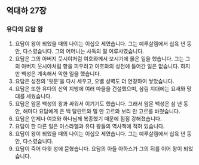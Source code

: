 ## 역대하 27장

### 유다의 요담 왕
1. 요담이 왕이 되었을 때의 나이는 이십오 세였습니다. 그는 예루살렘에서 십육 년 동안, 다스렸습니다. 그의 어머니는 사독의 딸 여루사였습니다.
2. 요담은 그의 아버지 웃시야처럼 여호와께서 보시기에 옳은 일을 했습니다. 그는 그의 아버지 웃시야처럼 향을 피우려고 여호와의 성전에 들어간 일은 없습니다. 하지만 백성은 계속해서 악한 일을 했습니다.
3. 요담은 성전의 '윗문'을 다시 세우고, 오벨 성벽도 더 연장하여 쌓았습니다.
4. 요담은 또한 유다의 산악 지방에 여러 마을을 건설했으며, 삼림 지대에는 요새와 망대를 세웠습니다.
5. 요담은 암몬 백성의 왕과 싸워서 이기기도 했습니다. 그래서 암몬 백성은 삼 년 동안, 해마다 요담에게 은 백 달란트와 밀 만 고르와 보리 만 고르를 바쳤습니다.
6. 요담은 언제나 여호와 하나님께 복종했기 때문에 점점 강해졌습니다.
7. 요담이 한 다른 일은 이스라엘과 유다 왕들의 역사책에 적혀 있습니다.
8. 요담이 왕이 되었을 때의 나이는 이십오 세였습니다. 그는 예루살렘에서 십육 년 동안, 다스렸습니다.
9. 요담이 죽어 다윗 성에 묻혔습니다. 요담의 아들 아하스가 그의 뒤를 이어 왕이 되었습니다.